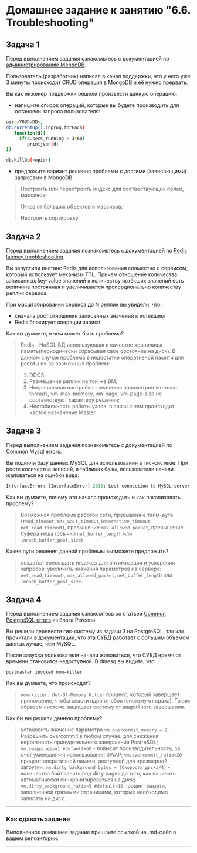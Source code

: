 # Домашнее задание к занятию "6.6. Troubleshooting"

## Задача 1

Перед выполнением задания ознакомьтесь с документацией по [администрированию MongoDB](https://docs.mongodb.com/manual/administration/).

Пользователь (разработчик) написал в канал поддержки, что у него уже 3 минуты происходит CRUD операция в MongoDB и её 
нужно прервать. 

Вы как инженер поддержки решили произвести данную операцию:
- напишите список операций, которые вы будете производить для остановки запроса пользователя:

```bash
use <YOUR-DB>;
db.currentOp().inprog.forEach(
   function(d){
     if(d.secs_running > 3*60)
        printjson(d)
})

db.killOp(<opid>)

```

- предложите вариант решения проблемы с долгими (зависающими) запросами в MongoDB:
> 
> Построить или перестроить индекс для соотвествующих полей, массивов;
> 
> Отказ от больших объектов и массивов;
> 
> Настроить сортировку. 
> 

## Задача 2

Перед выполнением задания познакомьтесь с документацией по [Redis latency troobleshooting](https://redis.io/topics/latency).

Вы запустили инстанс Redis для использования совместно с сервисом, который использует механизм TTL. 
Причем отношение количества записанных key-value значений к количеству истёкших значений есть величина постоянная и
увеличивается пропорционально количеству реплик сервиса. 

При масштабировании сервиса до N реплик вы увидели, что:
- сначала рост отношения записанных значений к истекшим
- Redis блокирует операции записи

Как вы думаете, в чем может быть проблема?

> 
> Redis - NoSQL БД использующая в качестве хранилища память(периодически сбрасывая свое состояние на диск). В данном случае проблема в недостатке оперативной памяти для работы из-за возможных проблем:
> 
> 1. DDOS;
> 2. Размещение реплик на той же ВМ;
> 3. Неправильная настройка - значения параметров vm-max-threads, vm-max-memory, vm-page, vm-page-size не соответствуют характеру решения;
> 4. Нестабильность работы узлов, в связи с чем происходит частое назначение Master.
> 


## Задача 3

Перед выполнением задания познакомьтесь с документацией по [Common Mysql errors](https://dev.mysql.com/doc/refman/8.0/en/common-errors.html).

Вы подняли базу данных MySQL для использования в гис-системе. При росте количества записей, в таблицах базы,
пользователи начали жаловаться на ошибки вида:
```python
InterfaceError: (InterfaceError) 2013: Lost connection to MySQL server during query u'SELECT..... '
```

Как вы думаете, почему это начало происходить и как локализовать проблему?

> Возможная проблема работой сети, превышение тайм-аута (`read_timeout`, `max_wait_timeout`,`interactive_timeout`, `net_read_timeout`), превышение `max_allowed_packet`, превышение буфера кеша (обычно `net_buffer_length` или `innodb_buffer_pool_size`)

Какие пути решения данной проблемы вы можете предложить?

> 
> создать/пересоздать индексы для оптимизации  и ускорения запросов;
> увеличить значения параметров на сервере: `net_read_timeout` ,  `max_allowed_packet`, `net_buffer_length` или `innodb_buffer_pool_size`.
> 

## Задача 4

Перед выполнением задания ознакомтесь со статьей [Common PostgreSQL errors](https://www.percona.com/blog/2020/06/05/10-common-postgresql-errors/) из блога Percona.

Вы решили перевести гис-систему из задачи 3 на PostgreSQL, так как прочитали в документации, что эта СУБД работает с 
большим объемом данных лучше, чем MySQL.

После запуска пользователи начали жаловаться, что СУБД время от времени становится недоступной. В dmesg вы видите, что:

`postmaster invoked oom-killer`

Как вы думаете, что происходит?

> `oom-killer: Out-Of-Memory Killer` процесс, который завершает приложение, чтобы спасти ядро от сбоя (систему от краха). Таким образом система защищает систему от аварийного завершения.

Как бы вы решили данную проблему?

> 
> установить значение параметра `vm.overcommit_memory = 2` - Разрешить overcommit в любом случае, для снижения вероятность принудительного завершения PostreSQL;
> `vm.swappiness=1 #default=60` - повысит производительность, за счет уменьшения использования SWAP;
> `vm.overcommit_ratio=20` процент оперативной памяти, доступной для чрезмерной загрузки;
> `vm.dirty_background_bytes = (Скорость диска/4)` - количество байт занять под dirty pages до того, как начинать автоматически синхронизироваться на диск;
>  `vm.dirty_background_ratio=5 #default=10` процент памяти, заполненной грязными страницами, которые необходимо записать на диск.
>  


---

### Как cдавать задание

Выполненное домашнее задание пришлите ссылкой на .md-файл в вашем репозитории.

---
